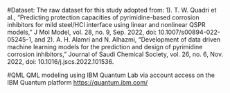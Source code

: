 #Dataset:
The raw dataset for this study adopted from: 
1). T. W. Quadri et al., “Predicting protection capacities of pyrimidine-based corrosion inhibitors for mild steel/HCl interface using linear and nonlinear QSPR models,” J Mol Model, vol. 28, no. 9, Sep. 2022, doi: 10.1007/s00894-022-05245-1, and
2). A. H. Alamri and N. Alhazmi, “Development of data driven machine learning models for the prediction and design of pyrimidine corrosion inhibitors,” Journal of Saudi Chemical Society, vol. 26, no. 6, Nov. 2022, doi: 10.1016/j.jscs.2022.101536.

#QML
QML modeling using IBM Quantum Lab via account access on the IBM Quantum platform https://quantum.ibm.com/

